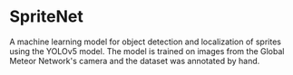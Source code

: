 # SpriteNet

A machine learning model for object detection and localization of sprites using the YOLOv5 model. The model is trained on
images from the Global Meteor Network's camera and the dataset was annotated by hand.
